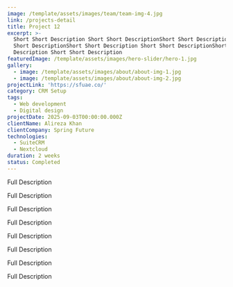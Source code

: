 ```yaml
---
image: /template/assets/images/team/team-img-4.jpg
link: /projects-detail
title: Project 12
excerpt: >-
  Short Short Description Short Short DescriptionShort Short Description Short
  Short DescriptionShort Short Description Short Short DescriptionShort Short
  Description Short Short Description
featuredImage: /template/assets/images/hero-slider/hero-1.jpg
gallery:
  - image: /template/assets/images/about/about-img-1.jpg
  - image: /template/assets/images/about/about-img-2.jpg
projectLink: 'https://sfuae.co/'
category: CRM Setup
tags:
  - Web development
  - Digital design
projectDate: 2025-09-03T00:00:00.000Z
clientName: Alireza Khan
clientCompany: Spring Future
technologies:
  - SuiteCRM
  - Nextcloud
duration: 2 weeks
status: Completed
---
```


Full Description

Full Description

Full Description

Full Description

Full Description

Full Description

Full Description

Full Description
